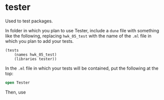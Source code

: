 # tester

Used to test packages.

In folder in which you plan to use Tester, include a `dune` file with something like the following, replacing `hwk_05_test` with the name of the `.ml` file in which you plan to add your tests.

```dune
(tests
    (names hwk_05_test)
    (libraries tester))
```

In the `.ml` file in which your tests will be contained, put the following at the top:

```ocaml
open Tester
```

Then, use 
